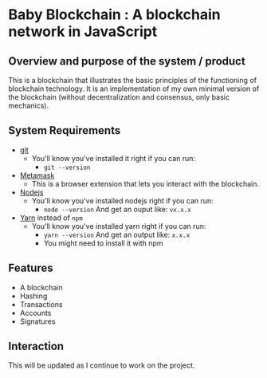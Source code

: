 # Baby Blockchain : A blockchain network in JavaScript
## Overview and purpose of the system / product
This is a blockchain that illustrates the basic principles of the functioning of blockchain technology. 
It is an implementation of my own minimal version of the blockchain (without decentralization and consensus, only basic mechanics).
## System Requirements

- [git](https://git-scm.com/book/en/v2/Getting-Started-Installing-Git)
  - You'll know you've installed it right if you can run:
    - `git --version`
- [Metamask](https://metamask.io/)
  - This is a browser extension that lets you interact with the blockchain.
- [Nodejs](https://nodejs.org/en/)
  - You'll know you've installed nodejs right if you can run:
    - `node --version` And get an ouput like: `vx.x.x`
- [Yarn](https://classic.yarnpkg.com/lang/en/docs/install/) instead of `npm`
  - You'll know you've installed yarn right if you can run:
    - `yarn --version` And get an output like: `x.x.x`
    - You might need to install it with npm

## Features
 - A blockchain
 - Hashing
 - Transactions
 - Accounts
 - Signatures

 ## Interaction
 This will be updated as I continue to work on the project. 


